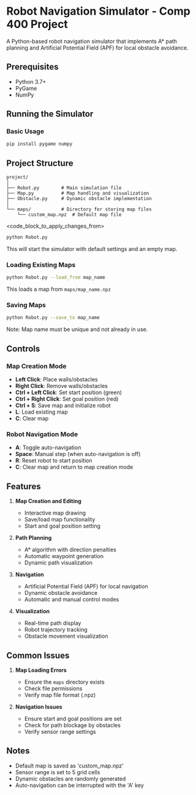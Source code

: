 # Robot Navigation Simulator - Comp 400 Project

A Python-based robot navigation simulator that implements A\* path planning and Artificial Potential Field (APF) for local obstacle avoidance.

## Prerequisites

- Python 3.7+
- PyGame
- NumPy

## Running the Simulator

### Basic Usage

```bash
pip install pygame numpy
```

## Project Structure

```
project/
│
├── Robot.py        # Main simulation file
├── Map.py          # Map handling and visualization
├── Obstacle.py     # Dynamic obstacle implementation
│
└── maps/           # Directory for storing map files
    └── custom_map.npz  # Default map file
```

<code_block_to_apply_changes_from>

```bash
python Robot.py
```

This will start the simulator with default settings and an empty map.

### Loading Existing Maps

```bash
python Robot.py --load_from map_name
```

This loads a map from `maps/map_name.npz`

### Saving Maps

```bash
python Robot.py --save_to map_name
```

Note: Map name must be unique and not already in use.

## Controls

### Map Creation Mode

- **Left Click**: Place walls/obstacles
- **Right Click**: Remove walls/obstacles
- **Ctrl + Left Click**: Set start position (green)
- **Ctrl + Right Click**: Set goal position (red)
- **Ctrl + S**: Save map and initialize robot
- **L**: Load existing map
- **C**: Clear map

### Robot Navigation Mode

- **A**: Toggle auto-navigation
- **Space**: Manual step (when auto-navigation is off)
- **R**: Reset robot to start position
- **C**: Clear map and return to map creation mode

## Features

1. **Map Creation and Editing**

   - Interactive map drawing
   - Save/load map functionality
   - Start and goal position setting

2. **Path Planning**

   - A\* algorithm with direction penalties
   - Automatic waypoint generation
   - Dynamic path visualization

3. **Navigation**

   - Artificial Potential Field (APF) for local navigation
   - Dynamic obstacle avoidance
   - Automatic and manual control modes

4. **Visualization**
   - Real-time path display
   - Robot trajectory tracking
   - Obstacle movement visualization

## Common Issues

1. **Map Loading Errors**

   - Ensure the `maps` directory exists
   - Check file permissions
   - Verify map file format (.npz)

2. **Navigation Issues**
   - Ensure start and goal positions are set
   - Check for path blockage by obstacles
   - Verify sensor range settings

## Notes

- Default map is saved as 'custom_map.npz'
- Sensor range is set to 5 grid cells
- Dynamic obstacles are randomly generated
- Auto-navigation can be interrupted with the 'A' key

```

```
